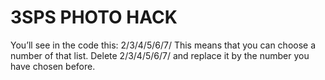 3SPS PHOTO HACK
================

You’ll see in the code this: 2/3/4/5/6/7/
This means that you can choose a number of that list. Delete 2/3/4/5/6/7/ and replace it by the number you have chosen before.